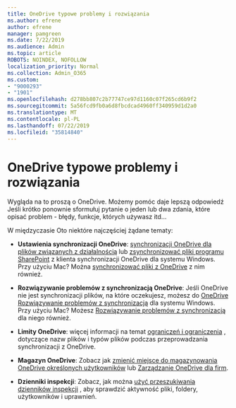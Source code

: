 ```yaml
---
title: OneDrive typowe problemy i rozwiązania
ms.author: efrene
author: efrene
manager: pamgreen
ms.date: 7/22/2019
ms.audience: Admin
ms.topic: article
ROBOTS: NOINDEX, NOFOLLOW
localization_priority: Normal
ms.collection: Admin_O365
ms.custom:
- "9000293"
- "1901"
ms.openlocfilehash: d278bb807c2b77747ce97d1160c07f265cd6b9f2
ms.sourcegitcommit: 5a56fcd9fb0a6d8fbcdcad4960ff340959d1d2a0
ms.translationtype: MT
ms.contentlocale: pl-PL
ms.lasthandoff: 07/22/2019
ms.locfileid: "35814840"
---
```

# <a name="onedrive-common-issues-and-resolutions"></a>OneDrive typowe problemy i rozwiązania

Wygląda na to proszą o OneDrive. Możemy pomóc daje lepszą odpowiedź Jeśli krótko ponownie sformułuj pytanie o jeden lub dwa zdania, które opisać problem - błędy, funkcje, których używasz itd...  

W międzyczasie Oto niektóre najczęściej żądane tematy:

- **Ustawienia synchronizacji OneDrive**: [synchronizacji OneDrive dla plików związanych z działalnością](https://go.microsoft.com/fwlink/?linkid=533375) lub [zsynchronizować pliki programu SharePoint](https://go.microsoft.com/fwlink/?linkid=871666) z klienta synchronizacji OneDrive dla systemu Windows.  Przy użyciu Mac? Można [synchronizować pliki z OneDrive](https://support.office.com/article/Sync-files-with-the-OneDrive-sync-client-on-Mac-OS-X-d11b9f29-00bb-4172-be39-997da46f913f) z nim również.

- **Rozwiązywanie problemów z synchronizacją OneDrive**: Jeśli OneDrive nie jest synchronizacji plików, na które oczekujesz, możesz do [OneDrive Rozwiązywanie problemów z synchronizacją](https://go.microsoft.com/fwlink/?linkid=866431) dla systemu Windows. Przy użyciu Mac? Możesz [Rozwiązywanie problemów z synchronizacją](https://support.office.com/article/fix-onedrive-sync-problems-on-a-mac-af3012d7-13ec-4ac9-bbb1-ebcd2a0cd756?ui=en-US&rs=en-US&ad=US) dla niego również.
- **Limity OneDrive**: więcej informacji na temat [ograniczeń i ograniczenia](https://support.office.com/article/Invalid-file-names-and-file-types-in-OneDrive-OneDrive-for-Business-and-SharePoint-64883a5d-228e-48f5-b3d2-eb39e07630fa) , dotyczące nazw plików i typów plików podczas przeprowadzania synchronizacji z OneDrive.
- **Magazyn OneDrive**: Zobacz jak [zmienić miejsce do magazynowania OneDrive określonych użytkowników](https://docs.microsoft.com/onedrive/change-user-storage) lub [Zarządzanie OneDrive dla firm](https://support.office.com/article/Manage-your-OneDrive-for-Business-storage-31519161-059C-4764-B6F8-F5CD29F7FE68).
- **Dzienniki inspekcji**: Zobacz, jak można [użyć przeszukiwania dzienników inspekcji](https://docs.microsoft.com/office365/securitycompliance/search-the-audit-log-in-security-and-compliance#search-the-audit-log) , aby sprawdzić aktywność pliki, foldery, użytkowników i uprawnień. 
